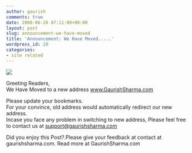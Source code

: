 ```yaml
---
author: gaurish
comments: true
date: 2008-06-26 07:11:00+00:00
layout: post
slug: announcement-we-have-moved
title: 'Announcement: We Have Moved.....'
wordpress_id: 20
categories:
- site related
---
```


[![](http://2.bp.blogspot.com/_wMAC6frBFdw/SGM77xLFBJI/AAAAAAAAAHQ/SmcaxciP_74/s320/we-have-moved.jpg)](http://2.bp.blogspot.com/_wMAC6frBFdw/SGM77xLFBJI/AAAAAAAAAHQ/SmcaxciP_74/s1600-h/we-have-moved.jpg)  
  
Greeting Readers,  
We Have Moved to a new address www.GaurishSharma.com  
  
Please update your bookmarks.  
For your convince, old address would automatically redirect our new address.  
Incase you face any problem in switching to new address, Please feel free to contact us at support@gaurishsharma.com

Did you enjoy this Post?.Please give your feedback at contact at gaurishsharma.com.
Read more at GaurishSharma.com
